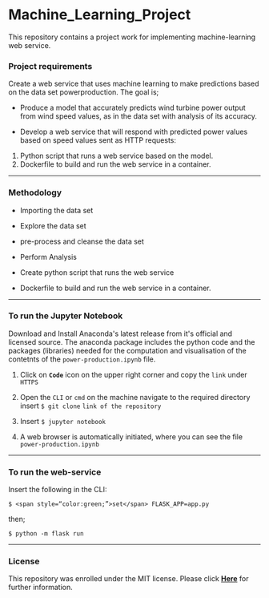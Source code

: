 # Machine_Learning_Project


This repository contains a project work for implementing machine-learning web service.

### Project requirements

Create a web service that uses machine learning to make predictions based on the data set powerproduction. The goal is;

- Produce a model that accurately predicts wind turbine power output from wind speed values, as in the data set with analysis of its accuracy.

- Develop a web service that will respond with predicted power values based on speed values sent as HTTP requests:

1. Python script that runs a web service based on the model.
2. Dockerfile to build and run the web service in a container.
  
***

### Methodology

- Importing the data set

- Explore the data set

- pre-process and cleanse the data set

- Perform Analysis

- Create python script that runs the web service

- Dockerfile to build and run the web service in a container. 


***

### To run the Jupyter Notebook

Download and Install Anaconda's latest release from it's official and licensed source. The anaconda package includes the python code and the packages (libraries) needed for the computation and visualisation of the contetnts of the `power-production.ipynb` file.

1. Click on **`Code`** icon on the upper right corner and copy the `link` under `HTTPS`

2. Open the `CLI` or `cmd` on the machine navigate to the required directory insert `$ git clone` `link of the repository`

3. Insert `$ jupyter notebook`

4. A web browser is automatically initiated, where you can see the file `power-production.ipynb`

***
### To run the web-service

Insert the following in the CLI:

```
$ <span style=“color:green;”>set</span> FLASK_APP=app.py
```
then;

```
$ python -m flask run
```

***

### License

This repository was enrolled under the MIT license. Please click [**Here**](https://github.com/G00387867/FDA-project/blob/main/LICENSE) for further information.

